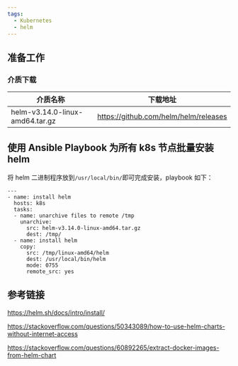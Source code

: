 ```yaml
---
tags:
  - Kubernetes
  - helm
---
```


## 准备工作

### 介质下载

| 介质名称                        | 下载地址                              |
| ------------------------------- | ------------------------------------- |
| helm-v3.14.0-linux-amd64.tar.gz | https://github.com/helm/helm/releases |

## 使用 Ansible Playbook 为所有 k8s 节点批量安装 helm

将 helm 二进制程序放到`/usr/local/bin/`即可完成安装，playbook 如下：

```title="helm-install.yaml"
---
- name: install helm
  hosts: k8s
  tasks:
  - name: unarchive files to remote /tmp
    unarchive:
      src: helm-v3.14.0-linux-amd64.tar.gz
      dest: /tmp/
  - name: install helm
    copy:
      src: /tmp/linux-amd64/helm
      dest: /usr/local/bin/helm
      mode: 0755
      remote_src: yes
```

## 参考链接

https://helm.sh/docs/intro/install/

https://stackoverflow.com/questions/50343089/how-to-use-helm-charts-without-internet-access

https://stackoverflow.com/questions/60892265/extract-docker-images-from-helm-chart
